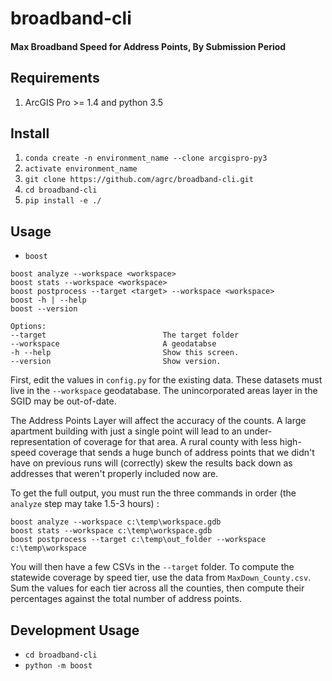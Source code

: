 # broadband-cli

#### Max Broadband Speed for Address Points, By Submission Period


## Requirements

1. ArcGIS Pro >= 1.4 and python 3.5

## Install

1. `conda create -n environment_name --clone arcgispro-py3`
1. `activate environment_name`
1. `git clone https://github.com/agrc/broadband-cli.git`
1. `cd broadband-cli`
1. `pip install -e ./`

## Usage

- `boost`

```shell
boost analyze --workspace <workspace>
boost stats --workspace <workspace>
boost postprocess --target <target> --workspace <workspace>
boost -h | --help
boost --version

Options:
--target                          The target folder
--workspace                       A geodatabse
-h --help                         Show this screen.
--version                         Show version.
```

First, edit the values in `config.py` for the existing data. These datasets must live in the `--workspace` geodatabase. The unincorporated areas layer in the SGID may be out-of-date.

The Address Points Layer will affect the accuracy of the counts. A large apartment building with just a single point will lead to an under-representation of coverage for that area. A rural county with less high-speed coverage that sends a huge bunch of address points that we didn't have on previous runs will (correctly) skew the results back down as addresses that weren't properly included now are.

To get the full output, you must run the three commands in order (the `analyze` step may take 1.5-3 hours) :
```shell
boost analyze --workspace c:\temp\workspace.gdb
boost stats --workspace c:\temp\workspace.gdb
boost postprocess --target c:\temp\out_folder --workspace c:\temp\workspace
```

You will then have a few CSVs in the  `--target` folder. To compute the statewide coverage by speed tier, use the data from `MaxDown_County.csv`. Sum the values for each tier across all the counties, then compute their percentages against the total number of address points.

## Development Usage

- `cd broadband-cli`
- `python -m boost`
